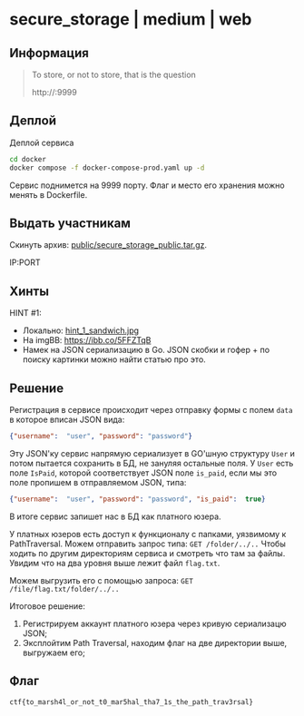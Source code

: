 # secure_storage | medium | web 

## Информация

> To store, or not to store, that is the question
> 
> http://<ip>:9999

## Деплой

Деплой сервиса
```sh
cd docker
docker compose -f docker-compose-prod.yaml up -d
```

Сервис поднимется на 9999 порту. Флаг и место его хранения можно менять в Dockerfile.

## Выдать участникам

Скинуть архив: [public/secure_storage_public.tar.gz](public/secure_storage_public.tar.gz).

IP:PORT

## Хинты

HINT #1:  
- Локально: [hint_1_sandwich.jpg](hints/hint_1_sandwich.jpg)
- На imgBB: https://ibb.co/5FFZTqB
- Намек на JSON сериализацию в Go. JSON скобки и гофер + по поиску картинки можно найти статью про это.

## Решение

Регистрация в сервисе происходит через отправку формы с полем `data` в которое вписан JSON вида:
```json
{"username":  "user", "password": "password"}
```
Эту JSON'ку сервис напрямую сериализует в GO'шную структуру `User` и потом пытается сохранить в БД, не зануляя остальные поля.
У `User` есть поле `IsPaid`, которой соответствует JSON поле `is_paid`, если мы это поле пропишем в отправляемом JSON, типа:
```json
{"username":  "user", "password": "password", "is_paid":  true}
```
В итоге сервис запишет нас в БД как платного юзера.

У платных юзеров есть доступ к функционалу с папками, уязвимому к PathTraversal. Можем отправить запрос типа:
```GET /folder/../..```
Чтобы ходить по другим директориям сервиса и смотреть что там за файлы. Увидим что на два уровня выше лежит файл `flag.txt`.

Можем выгрузить его с помощью запроса:
```GET /file/flag.txt/folder/../..```

Итоговое решение:
1. Регистрируем аккаунт платного юзера через кривую сериализацю JSON;
2. Эксплойтим Path Traversal, находим флаг на две директории выше, выгружаем его;

## Флаг

`ctf{to_marsh4l_or_not_t0_mar5hal_tha7_1s_the_path_trav3rsal}`